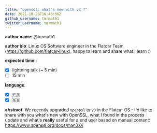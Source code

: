 ```yaml
---
title: "openssl: what's new with v3 ?"
date: 2021-10-26T16:43:56Z
github_username: tormath1
twitter_username: tormath1
---
```

__author name__: @tormath1

__author bio__: Linux OS Software engineer in the Flatcar Team (https://github.com/flatcar-linux), happy to learn and share what I learn :) 

__expected time__ :

- [x] lightning talk (~ 5 min)
- [ ] 15 min

__language__:

- [x] :fr:
- [x] :uk:

__abstract__: We recently upgraded `openssl` to `v3` in the Flatcar OS - I'd like to share with you what's new with OpenSSL, what I found in the process update and what's **really** useful for a end user based on manual content: https://www.openssl.org/docs/man3.0/


